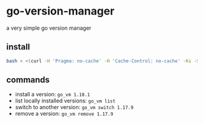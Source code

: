 # go-version-manager

a very simple go version manager



## install

```bash
bash < <(curl -H 'Pragma: no-cache' -H 'Cache-Control: no-cache' -Ks -S -L https://raw.githubusercontent.com/gitawego/go-version-manager/main/installer.sh)
```

## commands

- install a version: `go_vm 1.18.1`
- list locally installed versions: `go_vm list`
- switch to another version: `go_vm switch 1.17.9`
- remove a version: `go_vm remove 1.17.9`